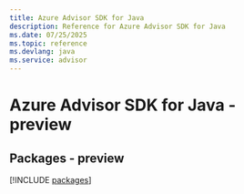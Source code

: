 ```yaml
---
title: Azure Advisor SDK for Java
description: Reference for Azure Advisor SDK for Java
ms.date: 07/25/2025
ms.topic: reference
ms.devlang: java
ms.service: advisor
---
```

# Azure Advisor SDK for Java - preview
## Packages - preview
[!INCLUDE [packages](advisor-index.md)]